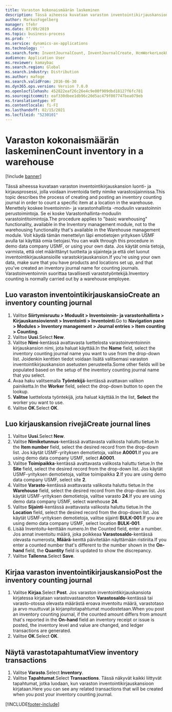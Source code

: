 ```yaml
---
title: Varaston kokonaismäärän laskeminen
description: Tässä aiheessa kuvataan varaston inventointikirjauskansion luonti- ja kirjausprosessi, jolla voidaan inventoida tietty nimike varastosijainnissa.
author: MarkusFogelberg
manager: tfehr
ms.date: 07/09/2019
ms.topic: business-process
ms.prod: ''
ms.service: dynamics-ax-applications
ms.technology: ''
ms.search.form: InventJournalCount, InventJournalCreate, HcmWorkerLookUp, InventItemIdLookupSimple, InventLocationIdLookup, WMSLocationIdLookup, InventTrans
audience: Application User
ms.reviewer: kamaybac
ms.search.region: Global
ms.search.industry: Distribution
ms.author: mafoge
ms.search.validFrom: 2016-06-30
ms.dyn365.ops.version: Version 7.0.0
ms.openlocfilehash: 452822eaf26c26e4c9e00f909dbd18127f6fc781
ms.sourcegitcommit: eaf330dbee1db96c20d5ac479f007747bea079eb
ms.translationtype: HT
ms.contentlocale: fi-FI
ms.lasthandoff: 02/15/2021
ms.locfileid: "5230101"
---
```

# <a name="count-inventory-in-a-warehouse"></a><span data-ttu-id="1425b-103">Varaston kokonaismäärän laskeminen</span><span class="sxs-lookup"><span data-stu-id="1425b-103">Count inventory in a warehouse</span></span>

[!include [banner](../../includes/banner.md)]

<span data-ttu-id="1425b-104">Tässä aiheessa kuvataan varaston inventointikirjauskansion luonti- ja kirjausprosessi, jolla voidaan inventoida tietty nimike varastosijainnissa.</span><span class="sxs-lookup"><span data-stu-id="1425b-104">This topic describes the process of creating and posting an inventory counting journal in order to count a specific item at a location in the warehouse.</span></span> <span data-ttu-id="1425b-105">Menettely koskee Inventoinnin- ja varastonhallinta -moduulin varastoinnin perustoimintoja. Se ei koske Varastonhallinta-moduulin varastointitoimintoja.</span><span class="sxs-lookup"><span data-stu-id="1425b-105">The procedure applies to "basic warehousing" functionality, available in the Inventory management module, not to the warehousing functionality that's available in the Warehouse management module.</span></span> <span data-ttu-id="1425b-106">Voit käydä tämän menettelyn läpi emotietojen yrityksen USMF avulla tai käyttää omia tietojasi.</span><span class="sxs-lookup"><span data-stu-id="1425b-106">You can walk through this procedure in demo data company USMF, or using your own data.</span></span> <span data-ttu-id="1425b-107">Jos käytät omia tietoja, varmista, että olet määrittänyt tuotteita ja sijainteja ja että olet luonut inventointikirjauskansioille varastokirjauskansion.</span><span class="sxs-lookup"><span data-stu-id="1425b-107">If you're using your own data, make sure that you have products and locations set up, and that you've created an inventory journal name for counting journals.</span></span> <span data-ttu-id="1425b-108">Varastoinventoinnin suorittaa tavallisesti varastotyöntekijä.</span><span class="sxs-lookup"><span data-stu-id="1425b-108">Inventory counting is normally carried out by a warehouse employee.</span></span>


## <a name="create-an-inventory-counting-journal"></a><span data-ttu-id="1425b-109">Luo varaston inventointikirjauskansio</span><span class="sxs-lookup"><span data-stu-id="1425b-109">Create an inventory counting journal</span></span>
1. <span data-ttu-id="1425b-110">Valitse **Siirtymisruutu > Moduulit > Inventoinnin- ja varastonhallinta > Kirjauskansioviennit > Inventointi > Inventointi**.</span><span class="sxs-lookup"><span data-stu-id="1425b-110">Go to **Navigation pane > Modules > Inventory management > Journal entries > Item counting > Counting**.</span></span>
2. <span data-ttu-id="1425b-111">Valitse **Uusi**.</span><span class="sxs-lookup"><span data-stu-id="1425b-111">Select **New**.</span></span>
3. <span data-ttu-id="1425b-112">Valitse **Nimi**-kentässä avattavasta luettelosta varastoinventoinnin kirjauskansion nimi, jota haluat käyttää.</span><span class="sxs-lookup"><span data-stu-id="1425b-112">In the **Name** field, select the inventory counting journal name you want to use from the drop-down list.</span></span> <span data-ttu-id="1425b-113">Joidenkin kenttien tiedot voidaan lisätä valitsemasi varaston inventointikirjauskansion asetusten perusteella.</span><span class="sxs-lookup"><span data-stu-id="1425b-113">Some other fields will be populated based on the setup of the inventory counting journal name that you select.</span></span>  
4. <span data-ttu-id="1425b-114">Avaa haku valitsemalla **Työntekijä**-kentässä avattavan valikon painiketta.</span><span class="sxs-lookup"><span data-stu-id="1425b-114">In the **Worker** field, select the drop-down button to open the lookup.</span></span>
5. <span data-ttu-id="1425b-115">**Valitse** luettelosta työntekijä, jota haluat käyttää.</span><span class="sxs-lookup"><span data-stu-id="1425b-115">In the list, **Select** the worker you want to use.</span></span>
6. <span data-ttu-id="1425b-116">Valitse **OK**.</span><span class="sxs-lookup"><span data-stu-id="1425b-116">Select **OK**.</span></span>

## <a name="create-journal-lines"></a><span data-ttu-id="1425b-117">Luo kirjauskansion rivejä</span><span class="sxs-lookup"><span data-stu-id="1425b-117">Create journal lines</span></span>
1. <span data-ttu-id="1425b-118">Valitse **Uusi**.</span><span class="sxs-lookup"><span data-stu-id="1425b-118">Select **New**.</span></span>
2. <span data-ttu-id="1425b-119">Valitse **Nimiketunnus**-kentässä avattavasta valikosta haluttu tietue.</span><span class="sxs-lookup"><span data-stu-id="1425b-119">In the **Item number** field, select the desired record from the drop-down list.</span></span> <span data-ttu-id="1425b-120">Jos käytät USMF-yrityksen demotietoja, valitse **A0001**.</span><span class="sxs-lookup"><span data-stu-id="1425b-120">If you are using demo data company USMF, select **A0001**.</span></span>  
3. <span data-ttu-id="1425b-121">Valitse **Toimipaikka**-kentässä avattavasta valikosta haluttu tietue.</span><span class="sxs-lookup"><span data-stu-id="1425b-121">In the **Site** field, select the desired record from the drop-down list.</span></span> <span data-ttu-id="1425b-122">Jos käytät USMF-yrityksen demotietoja, valitse toimipaikka **2**.</span><span class="sxs-lookup"><span data-stu-id="1425b-122">If you are using demo data company USMF, select site **2**.</span></span>
4. <span data-ttu-id="1425b-123">Valitse **Varasto**-kentässä avattavasta valikosta haluttu tietue.</span><span class="sxs-lookup"><span data-stu-id="1425b-123">In the **Warehouse** field, select the desired record from the drop-down list.</span></span> <span data-ttu-id="1425b-124">Jos käytät USMF-yrityksen demotietoja, valitse varasto **24**.</span><span class="sxs-lookup"><span data-stu-id="1425b-124">If you are using demo data company USMF, select warehouse **24**.</span></span>  
5. <span data-ttu-id="1425b-125">Valitse **Sijainti**-kentässä avattavasta valikosta haluttu tietue.</span><span class="sxs-lookup"><span data-stu-id="1425b-125">In the **Location** field, select the desired record from the drop-down list.</span></span> <span data-ttu-id="1425b-126">Jos käytät USMF-yrityksen demotietoja, valitse sijainti **BULK-001**.</span><span class="sxs-lookup"><span data-stu-id="1425b-126">If you are using demo data company USMF, select location **BULK-001**.</span></span>  
6. <span data-ttu-id="1425b-127">Lisää Inventoitu-kenttään numero.</span><span class="sxs-lookup"><span data-stu-id="1425b-127">In the Counted field, enter a number.</span></span> <span data-ttu-id="1425b-128">Jos annat inventoitu määrä, joka poikkeaa **Varastosaldo**-kentässä olevasta numerosta, **Määrä**-kenttä päivitetään näyttämään ristiriita.</span><span class="sxs-lookup"><span data-stu-id="1425b-128">If you enter a counted number that's different to the number shown in the **On-hand** field, the **Quantity** field is updated to show the discrepancy.</span></span>  
7. <span data-ttu-id="1425b-129">Valitse **Tallenna**.</span><span class="sxs-lookup"><span data-stu-id="1425b-129">Select **Save**.</span></span>

## <a name="post-the-inventory-counting-journal"></a><span data-ttu-id="1425b-130">Kirjaa varaston inventointikirjauskansio</span><span class="sxs-lookup"><span data-stu-id="1425b-130">Post the inventory counting journal</span></span>
1. <span data-ttu-id="1425b-131">Valitse **Kirjaa**.</span><span class="sxs-lookup"><span data-stu-id="1425b-131">Select **Post**.</span></span> <span data-ttu-id="1425b-132">Jos varaston inventointikirjauskansiota kirjatessa kirjataan varastovastaanoton **Varastosaldo**-kentässä tai varasto-otossa olevasta määrästä eroava inventoitu määrä, varastotaso ja arvo muuttuvat ja kirjanpitotapahtumat muodostetaan.</span><span class="sxs-lookup"><span data-stu-id="1425b-132">When you post an inventory counting journal, if the counted amount differs from amount that's reported in the **On-hand** field an inventory receipt or issue is posted, the inventory level and value are changed, and ledger transactions are generated.</span></span>
2. <span data-ttu-id="1425b-133">Valitse **OK**.</span><span class="sxs-lookup"><span data-stu-id="1425b-133">Select **OK**.</span></span>

## <a name="view-inventory-transactions"></a><span data-ttu-id="1425b-134">Näytä varastotapahtumat</span><span class="sxs-lookup"><span data-stu-id="1425b-134">View inventory transactions</span></span>
1. <span data-ttu-id="1425b-135">Valitse **Varasto**.</span><span class="sxs-lookup"><span data-stu-id="1425b-135">Select **Inventory**.</span></span>
2. <span data-ttu-id="1425b-136">Valitse **Tapahtumat**.</span><span class="sxs-lookup"><span data-stu-id="1425b-136">Select **Transactions**.</span></span> <span data-ttu-id="1425b-137">Tässä näkyvät kaikki liittyvät tapahtumat, jotka luodaan, kun varaston inventointikirjauskansioon kirjataan.</span><span class="sxs-lookup"><span data-stu-id="1425b-137">Here you can see any related transactions that will be created when you post your inventory counting journal.</span></span>   



[!INCLUDE[footer-include](../../../includes/footer-banner.md)]